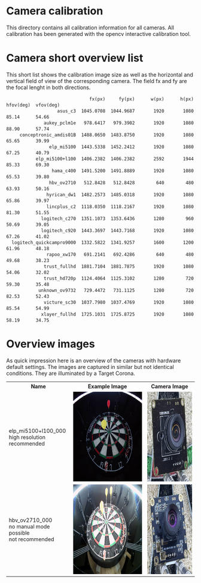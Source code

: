 # Camera calibration

This directory contains all calibration information for all cameras. All calibration has been generated with the opencv interactive calibration tool.

# Camera short overview list

This short list shows the calibration image size as well as the horizontal and vertical field of view of the corresponding camera. The field fx and fy are the focal lenght in both directions. 

                                   fx(px)     fy(px)      w(px)      h(px)  hfov(deg)  vfov(deg)
                       asus_c3  1045.0708  1044.9687       1920       1080      85.14      54.66 
                  aukey_pclm1e   978.6417   979.3902       1920       1080      88.90      57.74 
         conceptronic_amdis01B  1488.0650  1483.8750       1920       1080      65.65      39.99 
                    elp_mi5100  1443.5338  1452.2412       1920       1080      67.25      40.79 
               elp_mi5100+l100  1406.2382  1406.2382       2592       1944      85.33      69.30 
                     hama_c400  1491.5200  1491.8889       1920       1080      65.53      39.80 
                    hbv_ov2710   512.8428   512.8428        640        480      63.93      50.16 
                   hyrican_dw1  1482.2573  1485.0318       1920       1080      65.86      39.97 
                   lincplus_c2  1118.0350  1118.2167       1920       1080      81.30      51.55 
                 logitech_c270  1351.1073  1353.6436       1280        960      50.69      39.05 
                 logitech_c920  1443.3697  1443.7168       1920       1080      67.26      41.02 
      logitech_quickcampro9000  1332.5822  1341.9257       1600       1200      61.96      48.18 
                   rapoo_xw170   691.2141   692.4286        640        480      49.68      38.23 
                  trust_fullhd  1881.7104  1881.7875       1920       1080      54.06      32.02 
                  trust_hd720p  1124.4064  1125.3102       1280        720      59.30      35.48 
                unknown_ov9732   729.4472   731.1125       1280        720      82.53      52.43 
                  victure_sc30  1037.7980  1037.4769       1920       1080      85.54      54.99 
                 xlayer_fullhd  1725.1031  1725.8725       1920       1080      58.19      34.75 

# Overview images

As quick impression here is an overview of the cameras with hardware default settings. The images are captured in similar but not identical conditions. They are illuminated by a Target Corona.

<table>
  <tr>
    <th>Name</th>
    <th>Example Image</th>
    <th>Camera Image</th>
  </tr>
  <tr>
    <td>elp_mi5100+l100_000<br>high resolution<br>recommended</td>
    <td><img src="./elp_mi5100+l100_000/auto.jpg" alt="image" width="auto" height="240"></td>
    <td><img src="./elp_mi5100+l100_000/front.jpg" alt="image" width="auto" height="240"></td>
  </tr>
  <tr>
    <td>hbv_ov2710_000<br>no manual mode possible<br>not recommended</td>
    <td><img src="./hbv_ov2710_000/auto.jpg" alt="image" width="auto" height="240"></td>
    <td><img src="./hbv_ov2710_000/front.jpg" alt="image" width="auto" height="240"></td>
  </tr>
</table>






